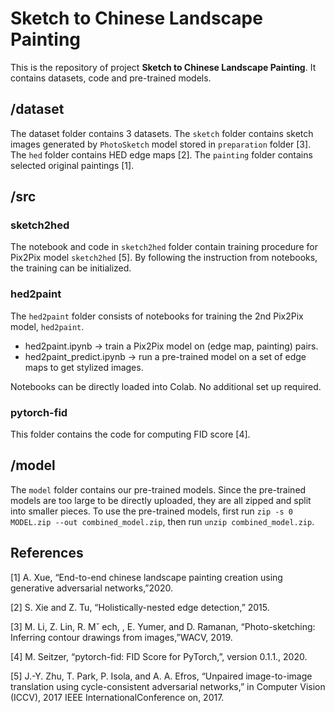 # Sketch to Chinese Landscape Painting 

This is the repository of project **Sketch to Chinese Landscape Painting**. It contains datasets, code and pre-trained models.  

## /dataset
The dataset folder contains 3 datasets. The `sketch` folder contains sketch images generated by `PhotoSketch` model stored in `preparation` folder [3]. The `hed` folder contains HED edge maps [2]. The `painting` folder contains selected original paintings [1]. 

## /src
### sketch2hed
The notebook and code in `sketch2hed` folder contain training procedure for Pix2Pix model `sketch2hed` [5]. By following the instruction from notebooks, the training can be initialized. 
### hed2paint
The `hed2paint` folder consists of notebooks for training the 2nd Pix2Pix model, `hed2paint`. 
- hed2paint.ipynb -> train a Pix2Pix model on (edge map, painting) pairs.
- hed2paint_predict.ipynb -> run a pre-trained model on a set of edge maps to get stylized images.

Notebooks can be directly loaded into Colab. No additional set up required.
### pytorch-fid
This folder contains the code for computing FID score [4].

## /model
The `model` folder contains our pre-trained models. Since the pre-trained models are too large to be directly uploaded, they are all zipped and split into smaller pieces. To use the pre-trained models, first run `zip -s 0 MODEL.zip --out combined_model.zip`, then run `unzip combined_model.zip`.

## References

[1]  A. Xue, “End-to-end chinese landscape painting creation using generative adversarial networks,”2020.

[2]  S. Xie and Z. Tu, “Holistically-nested edge detection,” 2015.

[3]  M. Li, Z. Lin, R. Mˇ ech, , E. Yumer, and D. Ramanan, “Photo-sketching: Inferring contour drawings from images,”WACV, 2019.

[4]  M. Seitzer,  “pytorch-fid:  FID Score for PyTorch,”, version 0.1.1., 2020.

[5]  J.-Y. Zhu,  T. Park,  P. Isola,  and A. A. Efros,  “Unpaired image-to-image translation using cycle-consistent adversarial networks,” in Computer Vision (ICCV), 2017 IEEE InternationalConference on, 2017.
